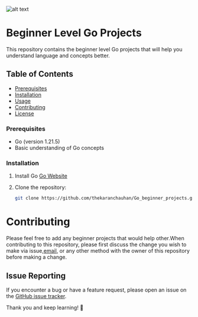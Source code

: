 ![alt text](https://imgur.com/trsuUkz)
# Beginner Level Go Projects

This repository contains the beginner level Go projects that will help you understand language and concepts better.

## Table of Contents

  - [Prerequisites](#prerequisites)
  - [Installation](#installation)
- [Usage](#usage)
- [Contributing](#contributing)
- [License](#license)

### Prerequisites

- Go (version 1.21.5)
- Basic understanding of Go concepts

### Installation

1. Install Go
[Go Website](https://go.dev/doc/install)

2. Clone the repository:

   ```bash
   git clone https://github.com/thekaranchauhan/Go_beginner_projects.git
   ```

# Contributing

Please feel free to add any beginner projects that would help other.When contributing to this repository, please first discuss the change you wish to make via issue,[email](hellokaranhere@outlook.com), or any other method with the owner of this repository before making a change. 

## Issue Reporting

If you encounter a bug or have a feature request, please open an issue on the [GitHub issue tracker](https://github.com/thekaranchauhan/[go-beginner-projects]/issues).

Thank you and keep learning! 🎉
